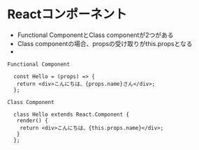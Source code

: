 # Reactコンポーネント
- Functional ComponentとClass componentが2つがある
- Class componentの場合、propsの受け取りがthis.propsとなる
- 

```
Functional Component

  const Hello = (props) => {
   return <div>こんにちは、{props.name}さん</div>;
  };

Class Component

  class Hello extends React.Component {
   render() {
    return <div>こんにちは、{this.props.name}</div>;
   }
  };

```

